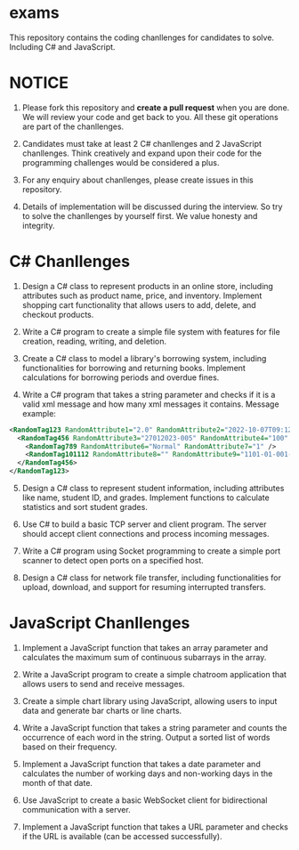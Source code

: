 # exams

This repository contains the coding chanllenges for candidates to solve. Including C# and JavaScript.

# NOTICE

1. Please fork this repository and **create a pull request** when you are done. We will review your code and get back to you. All these git operations are part of the chanllenges.

2. Candidates must take at least 2 C# chanllenges and 2 JavaScript chanllenges. Think creatively and expand upon their code for the programming challenges would be considered a plus.

3. For any enquiry about chanllenges, please create issues in this repository.

4. Details of implementation will be discussed during the interview. So try to solve the chanllenges by yourself first. We value honesty and integrity.



# C# Chanllenges

1. Design a C# class to represent products in an online store, including attributes such as product name, price, and inventory. Implement shopping cart functionality that allows users to add, delete, and checkout products.

2. Write a C# program to create a simple file system with features for file creation, reading, writing, and deletion.

3. Create a C# class to model a library's borrowing system, including functionalities for borrowing and returning books. Implement calculations for borrowing periods and overdue fines.

4. Write a C# program that takes a string parameter and checks if it is a valid xml message and how many xml messages it contains. Message example:

```xml
<RandomTag123 RandomAttribute1="2.0" RandomAttribute2="2022-10-07T09:12:41Z">
  <RandomTag456 RandomAttribute3="27012023-005" RandomAttribute4="100" RandomAttribute5="999">
    <RandomTag789 RandomAttribute6="Normal" RandomAttribute7="1" />
    <RandomTag101112 RandomAttribute8="" RandomAttribute9="1101-01-001-A0001A01-R" RandomAttribute10="0" RandomAttribute11="1" RandomAttribute12="2022-11-11" />
  </RandomTag456>
</RandomTag123>
```

5. Design a C# class to represent student information, including attributes like name, student ID, and grades. Implement functions to calculate statistics and sort student grades.

6. Use C# to build a basic TCP server and client program. The server should accept client connections and process incoming messages.

7. Write a C# program using Socket programming to create a simple port scanner to detect open ports on a specified host.

8. Design a C# class for network file transfer, including functionalities for upload, download, and support for resuming interrupted transfers.


# JavaScript Chanllenges

1. Implement a JavaScript function that takes an array parameter and calculates the maximum sum of continuous subarrays in the array.

2. Write a JavaScript program to create a simple chatroom application that allows users to send and receive messages.

3. Create a simple chart library using JavaScript, allowing users to input data and generate bar charts or line charts.

4. Write a JavaScript function that takes a string parameter and counts the occurrence of each word in the string. Output a sorted list of words based on their frequency.

5. Implement a JavaScript function that takes a date parameter and calculates the number of working days and non-working days in the month of that date.

6. Use JavaScript to create a basic WebSocket client for bidirectional communication with a server.

7. Implement a JavaScript function that takes a URL parameter and checks if the URL is available (can be accessed successfully).
